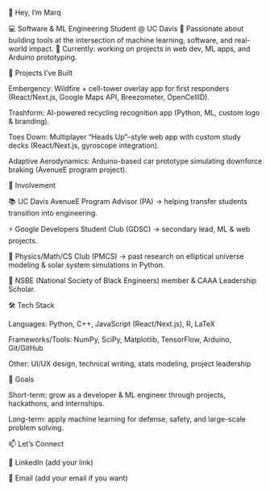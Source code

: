 👋 Hey, I’m Marq

💻 Software & ML Engineering Student @ UC Davis
🚀 Passionate about building tools at the intersection of machine learning, software, and real-world impact.
🌱 Currently: working on projects in web dev, ML apps, and Arduino prototyping.

🔨 Projects I’ve Built

Embergency: Wildfire + cell-tower overlay app for first responders (React/Next.js, Google Maps API, Breezometer, OpenCellID).

Trashform: AI-powered recycling recognition app (Python, ML, custom logo & branding).

Toes Down: Multiplayer “Heads Up”–style web app with custom study decks (React/Next.js, gyroscope integration).

Adaptive Aerodynamics: Arduino-based car prototype simulating downforce braking (AvenueE program project).

🌟 Involvement

📚 UC Davis AvenueE Program Advisor (PA) → helping transfer students transition into engineering.

⚡ Google Developers Student Club (GDSC) → secondary lead, ML & web projects.

🧮 Physics/Math/CS Club (PMCS) → past research on elliptical universe modeling & solar system simulations in Python.

🤝 NSBE (National Society of Black Engineers) member & CAAA Leadership Scholar.

🛠️ Tech Stack

Languages: Python, C++, JavaScript (React/Next.js), R, LaTeX

Frameworks/Tools: NumPy, SciPy, Matplotlib, TensorFlow, Arduino, Git/GitHub

Other: UI/UX design, technical writing, stats modeling, project leadership

🎯 Goals

Short-term: grow as a developer & ML engineer through projects, hackathons, and internships.

Long-term: apply machine learning for defense, safety, and large-scale problem solving.

📫 Let’s Connect

💼 LinkedIn
 (add your link)

📧 Email
 (add your email if you want)
